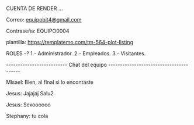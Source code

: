 CUENTA DE RENDER ...

Correo: equipobit4@gmail.com

Contraseña: EQUIPO0004

plantilla: https://templatemo.com/tm-564-plot-listing


ROLES -?
1.- Administrador.
2.- Empleados.
3.- Visitantes.


-------------------------- Chat del equipo ----------------------------------------

Misael: Bien, al final si lo encontaste

Jesus: Jajajaj Salu2

Jesus: Sexoooooo

Stephany: tu cola
